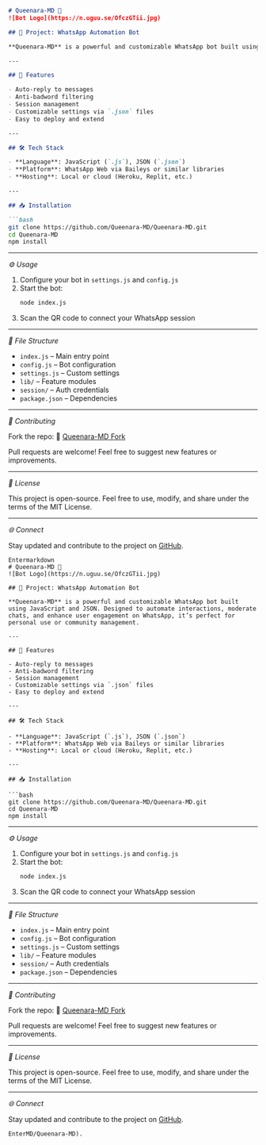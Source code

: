 ```markdown
# Queenara-MD 🤖
![Bot Logo](https://n.uguu.se/OfczGTii.jpg)

## 📌 Project: WhatsApp Automation Bot

**Queenara-MD** is a powerful and customizable WhatsApp bot built using JavaScript and JSON. Designed to automate interactions, moderate chats, and enhance user engagement on WhatsApp, it’s perfect for personal use or community management.

---

## 🚀 Features

- Auto-reply to messages
- Anti-badword filtering
- Session management
- Customizable settings via `.json` files
- Easy to deploy and extend

---

## 🛠 Tech Stack

- **Language**: JavaScript (`.js`), JSON (`.json`)
- **Platform**: WhatsApp Web via Baileys or similar libraries
- **Hosting**: Local or cloud (Heroku, Replit, etc.)

---

## 📥 Installation

```bash
git clone https://github.com/Queenara-MD/Queenara-MD.git
cd Queenara-MD
npm install
```

---

*⚙️ Usage*

1. Configure your bot in `settings.js` and `config.js`
2. Start the bot:
   ```bash
   node index.js
   ```
3. Scan the QR code to connect your WhatsApp session

---

*📂 File Structure*

- `index.js` – Main entry point
- `config.js` – Bot configuration
- `settings.js` – Custom settings
- `lib/` – Feature modules
- `session/` – Auth credentials
- `package.json` – Dependencies

---

*👥 Contributing*

Fork the repo:
🔗 [Queenara-MD Fork](https://github.com/Queenara-MD/Queenara-MD/fork)

Pull requests are welcome! Feel free to suggest new features or improvements.

---

*📄 License*

This project is open-source. Feel free to use, modify, and share under the terms of the MIT License.

---

*🌐 Connect*

Stay updated and contribute to the project on [GitHub](https://github.com/Queenara-MD/Queenara-MD).
```
Entermarkdown
# Queenara-MD 🤖
![Bot Logo](https://n.uguu.se/OfczGTii.jpg)

## 📌 Project: WhatsApp Automation Bot

**Queenara-MD** is a powerful and customizable WhatsApp bot built using JavaScript and JSON. Designed to automate interactions, moderate chats, and enhance user engagement on WhatsApp, it’s perfect for personal use or community management.

---

## 🚀 Features

- Auto-reply to messages
- Anti-badword filtering
- Session management
- Customizable settings via `.json` files
- Easy to deploy and extend

---

## 🛠 Tech Stack

- **Language**: JavaScript (`.js`), JSON (`.json`)
- **Platform**: WhatsApp Web via Baileys or similar libraries
- **Hosting**: Local or cloud (Heroku, Replit, etc.)

---

## 📥 Installation

```bash
git clone https://github.com/Queenara-MD/Queenara-MD.git
cd Queenara-MD
npm install
```

---

*⚙️ Usage*

1. Configure your bot in `settings.js` and `config.js`
2. Start the bot:
   ```bash
   node index.js
   ```
3. Scan the QR code to connect your WhatsApp session

---

*📂 File Structure*

- `index.js` – Main entry point
- `config.js` – Bot configuration
- `settings.js` – Custom settings
- `lib/` – Feature modules
- `session/` – Auth credentials
- `package.json` – Dependencies

---

*👥 Contributing*

Fork the repo:
🔗 [Queenara-MD Fork](https://github.com/Queenara-MD/Queenara-MD/fork)

Pull requests are welcome! Feel free to suggest new features or improvements.

---

*📄 License*

This project is open-source. Feel free to use, modify, and share under the terms of the MIT License.

---

*🌐 Connect*

Stay updated and contribute to the project on [GitHub](https://github.com/Queenara-MD/Queenara-MD).
```
EnterMD/Queenara-MD).
```

